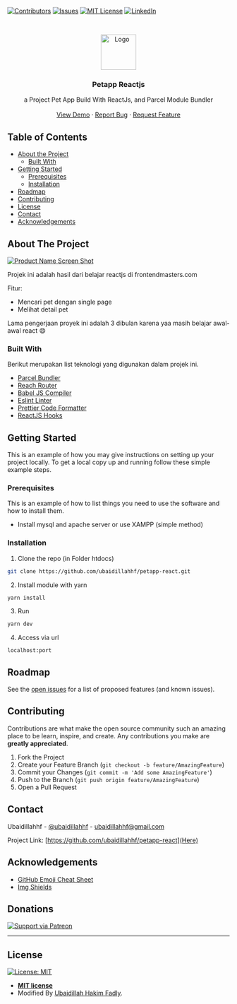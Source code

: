 <!--
*** Thanks for checking out this README Template. If you have a suggestion that would
*** make this better, please fork the repo and create a pull request or simply open
*** an issue with the tag "enhancement".
*** Thanks again! Now go create something AMAZING! :D
-->


<!-- PROJECT SHIELDS -->
<!--
*** I'm using markdown "reference style" links for readability.
*** Reference links are enclosed in brackets [ ] instead of parentheses ( ).
*** See the bottom of this document for the declaration of the reference variables
*** for contributors-url, forks-url, etc. This is an optional, concise syntax you may use.
*** https://www.markdownguide.org/basic-syntax/#reference-style-links
-->
[![Contributors](https://img.shields.io/badge/contributors-1-green)](https://github.com/ubaidillahhf/petapp-react/graphs/contributors)
[![Issues][issues-shield]](https://github.com/ubaidillahhf/petapp-react/issues)
[![MIT License][license-shield]](https://github.com/ubaidillahhf/petapp-react/blob/master/license.txt)
[![LinkedIn][linkedin-shield]](https://linkedin.com/in/ubaidillahhf)



<!-- PROJECT LOGO -->
<br />
<p align="center">
  <a href="https://github.com/ubaidillahhf/petapp-react">
    <img src="https://github.com/ubaidillahhf/petapp-react/blob/master/logo.PNG" alt="Logo" height="80">
  </a>

  <h3 align="center">Petapp Reactjs</h3>

  <p align="center">
    a Project Pet App Build With ReactJs, and Parcel Module Bundler
    <br />
    <br />
    <a href="https://dreamcode.site/">View Demo</a>
    ·
    <a href="https://github.com/ubaidillahhf/petapp-react/issues">Report Bug</a>
    ·
    <a href="https://github.com/ubaidillahhf/petapp-react/issues">Request Feature</a>
  </p>
</p>



<!-- TABLE OF CONTENTS -->
## Table of Contents

* [About the Project](#about-the-project)
  * [Built With](#built-with)
* [Getting Started](#getting-started)
  * [Prerequisites](#prerequisites)
  * [Installation](#installation)
* [Roadmap](#roadmap)
* [Contributing](#contributing)
* [License](#license)
* [Contact](#contact)
* [Acknowledgements](#acknowledgements)



<!-- ABOUT THE PROJECT -->
## About The Project

[![Product Name Screen Shot](https://github.com/ubaidillahhf/petapp-react/blob/master/landing-page.PNG)](https://dreamcode.site/)

Projek ini adalah hasil dari belajar reactjs di frontendmasters.com

Fitur:
* Mencari pet dengan single page
* Melihat detail pet

Lama pengerjaan proyek ini adalah 3 dibulan karena yaa masih belajar awal-awal react :smile:

### Built With
Berikut merupakan list teknologi yang digunakan dalam projek ini.
* [Parcel Bundler](parceljs.org)
* [Reach Router](https://reach.tech/router/)
* [Babel JS Compiler](https://babeljs.io/)
* [Eslint Linter](https://eslint.org/)
* [Prettier Code Formatter](https://prettier.io/)
* [ReactJS Hooks](https://reactjs.org/)


<!-- GETTING STARTED -->
## Getting Started

This is an example of how you may give instructions on setting up your project locally.
To get a local copy up and running follow these simple example steps.

### Prerequisites

This is an example of how to list things you need to use the software and how to install them.
* Install mysql and apache server or use XAMPP (simple method)

### Installation

1. Clone the repo (in Folder htdocs)
```sh
git clone https://github.com/ubaidillahhf/petapp-react.git
```
2. Install module with yarn
```sh
yarn install
```
3. Run
```sh
yarn dev
```
4. Access via url
```JS
localhost:port
```


<!-- ROADMAP -->
## Roadmap

See the [open issues](https://github.com/ubaidillahhf/petapp-react/issues) for a list of proposed features (and known issues).



<!-- CONTRIBUTING -->
## Contributing

Contributions are what make the open source community such an amazing place to be learn, inspire, and create. Any contributions you make are **greatly appreciated**.

1. Fork the Project
2. Create your Feature Branch (`git checkout -b feature/AmazingFeature`)
3. Commit your Changes (`git commit -m 'Add some AmazingFeature'`)
4. Push to the Branch (`git push origin feature/AmazingFeature`)
5. Open a Pull Request


<!-- CONTACT -->
## Contact

Ubaidillahhf - [@ubaidillahhf](https://twitter.com/ubaidillahhf) - ubaidillahhf@gmail.com

Project Link: [https://github.com/ubaidillahhf/petapp-react](Here)



<!-- ACKNOWLEDGEMENTS -->
## Acknowledgements
* [GitHub Emoji Cheat Sheet](https://www.webpagefx.com/tools/emoji-cheat-sheet)
* [Img Shields](https://shields.io)


## Donations

[![Support via Patreon](https://user-images.githubusercontent.com/17443546/74077566-45ae1900-4a53-11ea-8451-bdad3168342f.png)](https://www.patreon.com/ubaidillahhf)

---

## License

[![License: MIT](https://img.shields.io/badge/License-MIT-blue)](https://opensource.org/licenses/MIT)

- **[MIT license](https://opensource.org/licenses/MIT)**
- Modified By <a href="http://dreamcode.site" target="_blank">Ubaidillah Hakim Fadly</a>.

<!-- MARKDOWN LINKS & IMAGES -->
<!-- https://www.markdownguide.org/basic-syntax/#reference-style-links -->
[contributors-shield]: https://img.shields.io/github/contributors/othneildrew/Best-README-Template.svg?style=flat-square
[contributors-url]: https://github.com/othneildrew/Best-README-Template/graphs/contributors
[forks-shield]: https://img.shields.io/github/forks/othneildrew/Best-README-Template.svg?style=flat-square
[forks-url]: https://github.com/othneildrew/Best-README-Template/network/members
[stars-shield]: https://img.shields.io/github/stars/othneildrew/Best-README-Template.svg?style=flat-square
[stars-url]: https://github.com/othneildrew/Best-README-Template/stargazers
[issues-shield]: https://img.shields.io/github/issues/othneildrew/Best-README-Template.svg?style=flat-square
[issues-url]: https://github.com/othneildrew/Best-README-Template/issues
[license-shield]: https://img.shields.io/badge/License-MIT-blue
[license-url]: https://github.com/othneildrew/Best-README-Template/blob/master/LICENSE.txt
[linkedin-shield]: https://img.shields.io/badge/-LinkedIn-black.svg?style=flat-square&logo=linkedin&colorB=555
[linkedin-url]: https://linkedin.com/in/othneildrew
[product-screenshot]: images/screenshot.png
